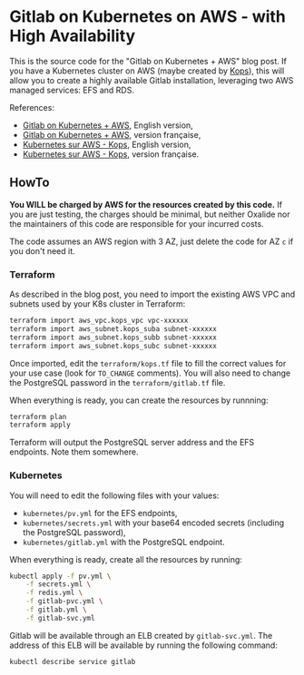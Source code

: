 # Gitlab on Kubernetes on AWS - with High Availability

This is the source code for the "Gitlab on Kubernetes + AWS" blog post.
If you have a Kubernetes cluster on AWS (maybe created by
[Kops](https://github.com/kubernetes/kops)), this will allow you to create a
highly available Gitlab installation, leveraging two AWS managed services: EFS
and RDS.

References:

* [Gitlab on Kubernetes + AWS](http://blog.mrtrustor.net/post/gitlab-on-k8s/),
  English version,
* [Gitlab on Kubernetes + AWS](http://www.oxalide.com/2016/11/gitlab-sur-kubernetes/), version française,
* [Kubernetes sur AWS - Kops](http://blog.mrtrustor.net/post/k8s-aws-kops/),
  English version,
* [Kubernetes sur AWS - Kops](http://www.oxalide.com/2016/11/kubernetes-sur-aws-kops/),
  version française.

## HowTo

**You WILL be charged by AWS for the resources created by this code.** If you
are just testing, the charges should be minimal, but neither Oxalide nor the
maintainers of this code are responsible for your incurred costs.

The code assumes an AWS region with 3 AZ, just delete the code for AZ ``c`` if
you don't need it.

### Terraform

As described in the blog post, you need to import the existing AWS VPC and
subnets used by your K8s cluster in Terraform:

```bash
terraform import aws_vpc.kops_vpc vpc-xxxxxx
terraform import aws_subnet.kops_suba subnet-xxxxxx
terraform import aws_subnet.kops_subb subnet-xxxxxx
terraform import aws_subnet.kops_subc subnet-xxxxxx
```

Once imported, edit the ``terraform/kops.tf`` file to fill the correct values
for your use case (look for ``TO_CHANGE`` comments).
You will also need to change the PostgreSQL password in the
``terraform/gitlab.tf`` file.

When everything is ready, you can create the resources by runnning:

```bash
terraform plan
terraform apply
```

Terraform will output the PostgreSQL server address and the EFS endpoints. Note
them somewhere.

### Kubernetes

You will need to edit the following files with your values:

* ``kubernetes/pv.yml`` for the EFS endpoints,
* ``kubernetes/secrets.yml`` with your base64 encoded secrets (including the
  PostgreSQL password),
* ``kubernetes/gitlab.yml`` with the PostgreSQL endpoint.

When everything is ready, create all the resources by running:

```bash
kubectl apply -f pv.yml \
    -f secrets.yml \
    -f redis.yml \
    -f gitlab-pvc.yml \
    -f gitlab.yml \
    -f gitlab-svc.yml
```

Gitlab will be available through an ELB created by ``gitlab-svc.yml``. The
address of this ELB will be available by running the following command:

```bash
kubectl describe service gitlab
```
